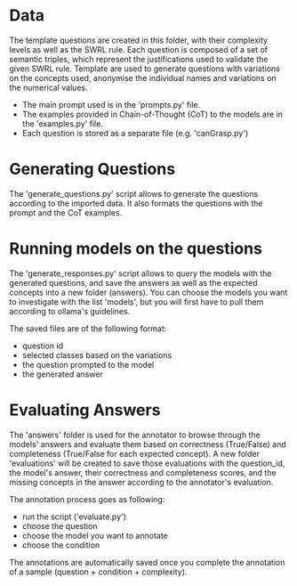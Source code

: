 # Data 
The template questions are created in this folder, with their complexity levels as well as the SWRL rule.
Each question is composed of a set of semantic triples, which represent the justifications used to validate the given SWRL rule.
Template are used to generate questions with variations on the concepts used, anonymise the individual names and variations on the numerical values.

- The main prompt used is in the 'prompts.py' file.
- The examples provided in Chain-of-Thought (CoT) to the models are in the 'examples.py' file.
- Each question is stored as a separate file (e.g. 'canGrasp.py')

# Generating Questions

The 'generate_questions.py' script allows to generate the questions according to the imported data. It also formats the questions with the prompt and the CoT examples.

# Running models on the questions

The 'generate_responses.py' script allows to query the models with the generated questions, and save the answers as well as the expected concepts into a new folder (answers).
You can choose the models you want to investigate with the list 'models', but you will first have to pull them according to ollama's guidelines.

The saved files are of the following format:
- question id
- selected classes based on the variations
- the question prompted to the model
- the generated answer

# Evaluating Answers

The 'answers' folder is used for the annotator to browse through the models' answers and evaluate them based on correctness (True/False) and completeness (True/False for each expected concept). A new folder 'evaluations' will be created to save those evaluations with the question_id, the model's answer, their correctness and completeness scores, and the missing concepts in the answer according to the annotator's evaluation.

The annotation process goes as following:
- run the script ('evaluate.py')
- choose the question
- choose the model you want to annotate
- choose the condition

The annotations are automatically saved once you complete the annotation of a sample (question + condition + complexity).
